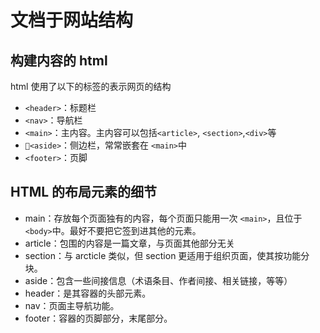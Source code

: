# 文档于网站结构
## 构建内容的 html
html 使用了以下的标签的表示网页的结构
- `<header>`：标题栏
- `<nav>`：导航栏
- `<main>`：主内容。主内容可以包括`<article>`, `<section>`,`<div>`等
- `<aside>`：侧边栏，常常嵌套在 `<main>`中
- `<footer>`：页脚

## HTML 的布局元素的细节
- main：存放每个页面独有的内容，每个页面只能用一次 `<main>`，且位于 `<body>`中。最好不要把它签到进其他的元素。
- article：包围的内容是一篇文章，与页面其他部分无关
- section：与 arcticle 类似，但 section 更适用于组织页面，使其按功能分块。
- aside：包含一些间接信息（术语条目、作者间接、相关链接，等等）
- header：是其容器的头部元素。
- nav：页面主导航功能。
- footer：容器的页脚部分，末尾部分。

